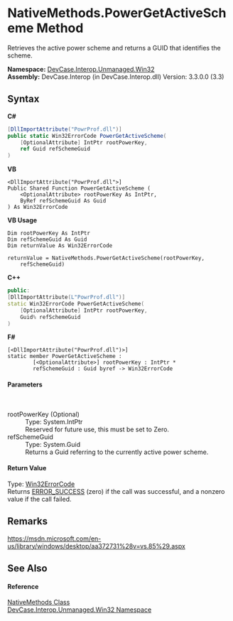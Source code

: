 # NativeMethods.PowerGetActiveScheme Method 
 

Retrieves the active power scheme and returns a GUID that identifies the scheme.

**Namespace:**&nbsp;<a href="N_DevCase_Interop_Unmanaged_Win32">DevCase.Interop.Unmanaged.Win32</a><br />**Assembly:**&nbsp;DevCase.Interop (in DevCase.Interop.dll) Version: 3.3.0.0 (3.3)

## Syntax

**C#**<br />
``` C#
[DllImportAttribute("PowrProf.dll")]
public static Win32ErrorCode PowerGetActiveScheme(
	[OptionalAttribute] IntPtr rootPowerKey,
	ref Guid refSchemeGuid
)
```

**VB**<br />
``` VB
<DllImportAttribute("PowrProf.dll">]
Public Shared Function PowerGetActiveScheme ( 
	<OptionalAttribute> rootPowerKey As IntPtr,
	ByRef refSchemeGuid As Guid
) As Win32ErrorCode
```

**VB Usage**<br />
``` VB Usage
Dim rootPowerKey As IntPtr
Dim refSchemeGuid As Guid
Dim returnValue As Win32ErrorCode

returnValue = NativeMethods.PowerGetActiveScheme(rootPowerKey, 
	refSchemeGuid)
```

**C++**<br />
``` C++
public:
[DllImportAttribute(L"PowrProf.dll")]
static Win32ErrorCode PowerGetActiveScheme(
	[OptionalAttribute] IntPtr rootPowerKey, 
	Guid% refSchemeGuid
)
```

**F#**<br />
``` F#
[<DllImportAttribute("PowrProf.dll")>]
static member PowerGetActiveScheme : 
        [<OptionalAttribute>] rootPowerKey : IntPtr * 
        refSchemeGuid : Guid byref -> Win32ErrorCode 

```


#### Parameters
&nbsp;<dl><dt>rootPowerKey (Optional)</dt><dd>Type: System.IntPtr<br />Reserved for future use, this must be set to Zero.</dd><dt>refSchemeGuid</dt><dd>Type: System.Guid<br />Returns a Guid referring to the currently active power scheme.</dd></dl>

#### Return Value
Type: <a href="T_DevCase_Interop_Unmanaged_Win32_Enums_Win32ErrorCode">Win32ErrorCode</a><br />Returns <a href="T_DevCase_Interop_Unmanaged_Win32_Enums_Win32ErrorCode">ERROR_SUCCESS</a> (zero) if the call was successful, and a nonzero value if the call failed.

## Remarks
<a href="https://msdn.microsoft.com/en-us/library/windows/desktop/aa372731%28v=vs.85%29.aspx" target="_blank">https://msdn.microsoft.com/en-us/library/windows/desktop/aa372731%28v=vs.85%29.aspx</a>

## See Also


#### Reference
<a href="T_DevCase_Interop_Unmanaged_Win32_NativeMethods">NativeMethods Class</a><br /><a href="N_DevCase_Interop_Unmanaged_Win32">DevCase.Interop.Unmanaged.Win32 Namespace</a><br />
